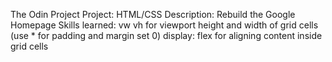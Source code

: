 The Odin Project
Project: HTML/CSS
Description: Rebuild the Google Homepage
Skills learned: vw vh for viewport height and width of grid cells (use * for padding and margin set 0)
                display: flex for aligning content inside grid cells
